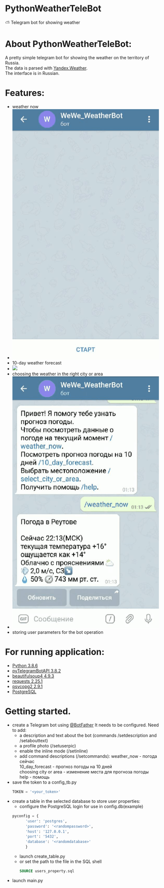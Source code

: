 # PythonWeatherTeleBot
:partly_sunny:  Telegram bot for showing weather
# About PythonWeatherTeleBot:
A pretty simple telegram bot for showing the weather on the territory of Russia.<br>
The data is parsed with [Yandex.Weather](https://yandex.ru/pogoda/).<br>
The interface is in Russian.
# Features:
 - weather now
 - ![](docs/weather_now.gif) 
 - 10-day weather forecast
 - ![](docs/10_day_forecast.gif)
 - choosing the weather in the right city or area
 - ![](docs/select_city_or_area.gif)
 - storing user parameters for the bot operation
# For running application:
 * [Python 3.8.6](https://www.python.org/downloads/release/python-386/)
 * [pyTelegramBotAPI 3.8.2](https://pypi.org/project/pyTelegramBotAPI/)
 * [beautifulsoup4 4.9.3](https://pypi.org/project/beautifulsoup4/)
 * [requests 2.25.1](https://pypi.org/project/requests/2.25.1/)
 * [psycopg2 2.9.1](https://pypi.org/project/psycopg2/)
 * [PostgreSQL](https://www.postgresql.org/download/)
# Getting started.
 - create a Telegram bot using [@BotFather](https://telegram.me/BotFather)
    It needs to be configured. Need to add:
      - a description and text about the bot (commands /setdescription and /setabouttext)
      - a profile photo (/setuserpic)
      - enable the inline mode (/setinline)
      - add command descriptions (/setcommands):
        weather_now - погода сейчас<br>
        10_day_forecast - прогноз погоды на 10 дней<br>
        choosing city or area - изменение места для прогноза погоды<br>
        help - помощь<br>
  - save the token to a config_tb.py
      ```python
      TOKEN = '<your_token>'
      ```
 - create a table in the selected database to store user properties:
    - configure the PostgreSQL login for use in config.db(example)
     ```python
     pyconfig = {
           'user': 'postgres', 
           'password': '<randompassword>',
           'host': '127.0.0.1',
           'port': '5432',
           'database': '<randomdatabase>'
           }
    ```
   - launch create_table.py
   - or set the path to the file in the SQL shell
     ```SQL shell
     SOURCE users_property.sql
     ```
  - launch main.py
